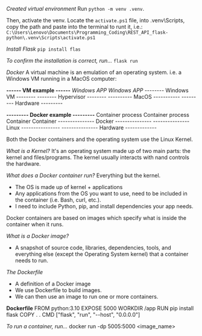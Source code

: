 *Created virtual environment*
    Run `python -m venv .venv`.

Then, activate the venv. Locate the `activate.ps1` file, into .venv\Scripts\, copy the path and paste into the terminal to runt it, i.e.:
    `C:\Users\Lenovo\Documents\Programming_Coding\REST_API_flask-python\.venv\Scripts\activate.ps1`

*Install Flask*
    `pip install flas`

*To confirm the installation is correct, run...*
    `flask run`


*Docker*
A virtual machine is an emulation of an operating system.
i.e. a Windows VM running in a MacOS computer:

**------ VM example ------**
*Windows APP    Windows APP*
-------- Windows VM --------
-------- Hypervisor --------
---------- MacOS -----------
--------- Hardware ---------

**--------- Docker example ---------**
Container process    Container process
Container            Container
--------------- Docker ---------------
--------------- Linux ----------------
--------------- Hardware -------------

Both the Docker containers and the operating system use the Linux Kernel.

*What is a Kernel?*
It's an operating system made up of two main parts: the kernel and files/programs.
The kernel usually interacts with nand controls the hardware.


*What does a Docker container run?*
Everything but the kernel.
 - The OS is made up of kernel + applications
 - Any applications from the OS you want to use, need to be included in the container (i.e. Bash, curl, etc.).
 - I need to include Python, pip, and install dependencies your app needs.

Docker containers are based on images which specify what is inside the container when it runs.

*What is a Docker image?*
 - A snapshot of source code, libraries, dependencies, tools, and everything else (except the Operating System kernel) that a container needs to run.

*The Dockerfile*
 - A definition of a Docker image
 - We use Dockerfile to build images.
 - We can then use an image to run one or more containers.

**Dockerfile**
FROM python:3.10
EXPOSE 5000
WORKDIR /app
RUN pip install flask
COPY . .
CMD ["flask", "run", "--host", "0.0.0.0"]


*To run a container, run...*
    docker run -dp 5005:5000 <image_name>


